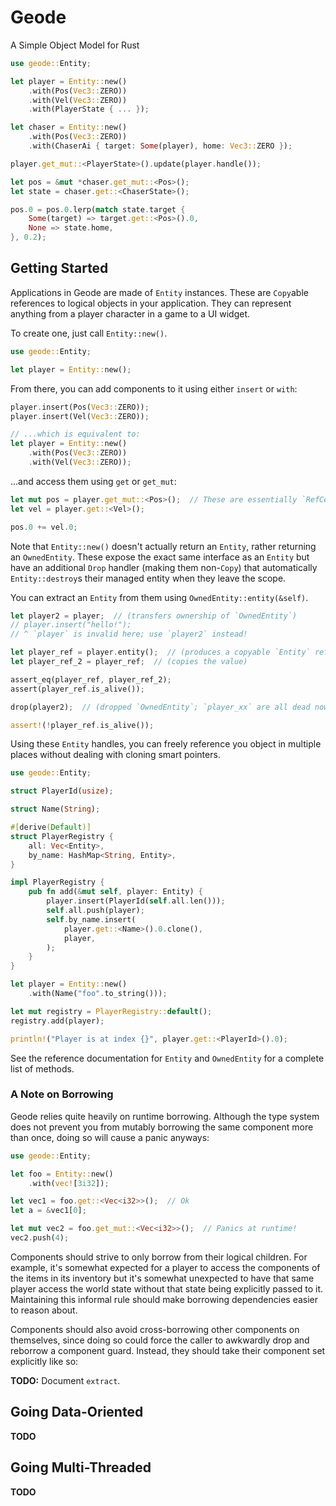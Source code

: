 # Geode

A Simple Object Model for Rust

```rust
use geode::Entity;

let player = Entity::new()
	.with(Pos(Vec3::ZERO))
	.with(Vel(Vec3::ZERO))
	.with(PlayerState { ... });

let chaser = Entity::new()
	.with(Pos(Vec3::ZERO))
	.with(ChaserAi { target: Some(player), home: Vec3::ZERO });

player.get_mut::<PlayerState>().update(player.handle());

let pos = &mut *chaser.get_mut::<Pos>();
let state = chaser.get::<ChaserState>();

pos.0 = pos.0.lerp(match state.target {
    Some(target) => target.get::<Pos>().0,
    None => state.home,
}, 0.2);
```

## Getting Started

Applications in Geode are made of `Entity` instances. These are `Copy`able references to logical objects in your application. They can represent anything from a player character in a game to a UI widget.

To create one, just call `Entity::new()`.

```rust
use geode::Entity;

let player = Entity::new();
```

From there, you can add components to it using either `insert` or `with`:

```rust
player.insert(Pos(Vec3::ZERO));
player.insert(Vel(Vec3::ZERO));

// ...which is equivalent to:
let player = Entity::new()
	.with(Pos(Vec3::ZERO))
	.with(Vel(Vec3::ZERO));
```

...and access them using `get` or `get_mut`:

```rust
let mut pos = player.get_mut::<Pos>();  // These are essentially `RefCell`s.
let vel = player.get::<Vel>();

pos.0 += vel.0;
```

Note that `Entity::new()` doesn't actually return an `Entity`, rather returning an `OwnedEntity`. These expose the exact same interface as an `Entity` but have an additional `Drop` handler (making them non-`Copy`) that automatically `Entity::destroy`s their managed entity when they leave the scope.

You can extract an `Entity` from them using `OwnedEntity::entity(&self)`.

```rust
let player2 = player;  // (transfers ownership of `OwnedEntity`)
// player.insert("hello!");
// ^ `player` is invalid here; use `player2` instead!

let player_ref = player.entity();  // (produces a copyable `Entity` reference)
let player_ref_2 = player_ref;  // (copies the value)

assert_eq(player_ref, player_ref_2);
assert(player_ref.is_alive());

drop(player2);  // (dropped `OwnedEntity`; `player_xx` are all dead now)

assert!(!player_ref.is_alive());
```

Using these `Entity` handles, you can freely reference you object in multiple places without dealing with cloning smart pointers.

```rust
use geode::Entity;

struct PlayerId(usize);

struct Name(String);

#[derive(Default)]
struct PlayerRegistry {
    all: Vec<Entity>,
    by_name: HashMap<String, Entity>,
}

impl PlayerRegistry {
    pub fn add(&mut self, player: Entity) {
        player.insert(PlayerId(self.all.len()));
        self.all.push(player);
        self.by_name.insert(
            player.get::<Name>().0.clone(),
            player,
        );
    }
}

let player = Entity::new()
	.with(Name("foo".to_string()));

let mut registry = PlayerRegistry::default();
registry.add(player);

println!("Player is at index {}", player.get::<PlayerId>().0);
```

See the reference documentation for `Entity` and `OwnedEntity` for a complete list of methods.

### A Note on Borrowing

Geode relies quite heavily on runtime borrowing. Although the type system does not prevent you from mutably borrowing the same component more than once, doing so will cause a panic anyways:

```rust
use geode::Entity;

let foo = Entity::new()
	.with(vec![3i32]);

let vec1 = foo.get::<Vec<i32>>();  // Ok
let a = &vec1[0];

let mut vec2 = foo.get_mut::<Vec<i32>>();  // Panics at runtime!
vec2.push(4);
```

Components should strive to only borrow from their logical children. For example, it's somewhat expected for a player to access the components of the items in its inventory but it's somewhat unexpected to have that same player access the world state without that state being explicitly passed to it. Maintaining this informal rule should make borrowing dependencies easier to reason about.

Components should also avoid cross-borrowing other components on themselves, since doing so could force the caller to awkwardly drop and reborrow a component guard. Instead, they should take their component set explicitly like so:

**TODO:** Document `extract`.

## Going Data-Oriented

**TODO**

## Going Multi-Threaded

**TODO**
